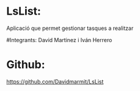 # LsList:
Aplicació que permet gestionar tasques a realitzar


#Integrants:
David Martinez i Iván Herrero


# Github:
https://github.com/Davidmarmit/LsList
